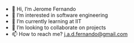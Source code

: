 - 👋 Hi, I’m Jerome Fernando
- 👀 I’m interested in software engineering
- 🌱 I’m currently learning at IIT
- 💞️ I’m looking to collaborate on projects
- 📫 How to reach me? j.a.d.fernando@gmail.com

<!---
JeromeFernando2001/JeromeFernando2001 is a ✨ special ✨ repository because its `README.md` (this file) appears on your GitHub profile.
You can click the Preview link to take a look at your changes.
--->

